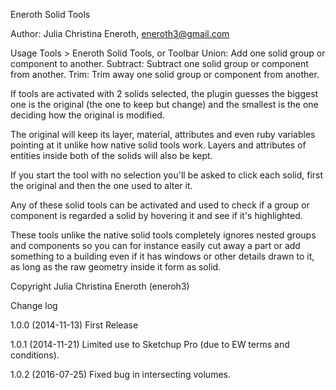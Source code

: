 Eneroth Solid Tools

Author: Julia Christina Eneroth, eneroth3@gmail.com

Usage
 Tools > Eneroth Solid Tools, or Toolbar
  Union:    Add one solid group or component to another.
  Subtract: Subtract one solid group or component from another.
  Trim:     Trim away one solid group or component from another.

If tools are activated with 2 solids selected, the plugin guesses the biggest
one is the original (the one to keep but change) and the smallest is the one
deciding how the original is modified.

The original will keep its layer, material, attributes and even ruby variables
pointing at it unlike how native solid tools work. Layers and attributes of
entities inside both of the solids will also be kept.

If you start the tool with no selection you'll be asked to click each solid,
first the original and then the one used to alter it.

Any of these solid tools can be activated and used to check if a group or
component is regarded a solid by hovering it and see if it's highlighted.

These tools unlike the native solid tools completely ignores nested groups and
components so you can for instance easily cut away a part or add something to
a building even if it has windows or other details drawn to it, as long as the
raw geometry inside it form as solid.

Copyright Julia Christina Eneroth (eneroh3)

Change log

  1.0.0 (2014-11-13)
    First Release

   1.0.1 (2014-11-21)
    Limited use to Sketchup Pro (due to EW terms and conditions).

   1.0.2 (2016-07-25)
    Fixed bug in intersecting volumes.
